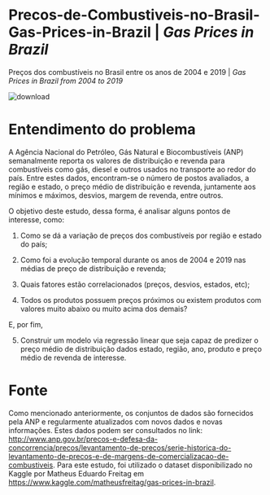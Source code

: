 # Precos-de-Combustiveis-no-Brasil-Gas-Prices-in-Brazil | *Gas Prices in Brazil*

Preços dos combustíveis no Brasil entre os anos de 2004 e 2019 | *Gas Prices in Brazil from 2004 to 2019*

![download](https://user-images.githubusercontent.com/72801602/112895566-ae22e400-90b3-11eb-8196-4b53ff2b61cd.png)

# Entendimento do problema

A Agência Nacional do Petróleo, Gás Natural e Biocombustíveis (ANP) semanalmente reporta os valores de distribuição e revenda para combustíveis como gás, diesel e outros usados no transporte ao redor do país. Entre estes dados, encontram-se o número de postos avaliados, a região e estado, o preço médio de distribuição e revenda, juntamente aos mínimos e máximos, desvios, margem de revenda, entre outros.

O objetivo deste estudo, dessa forma, é analisar alguns pontos de interesse, como:

1. Como se dá a variação de preços dos combustíveis por região e estado do país;

2. Como foi a evolução temporal durante os anos de 2004 e 2019 nas médias de preço de distribuição e revenda;

3. Quais fatores estão correlacionados (preços, desvios, estados, etc);

4. Todos os produtos possuem preços próximos ou existem produtos com valores muito abaixo ou muito acima dos demais?

E, por fim, 

5. Construir um modelo via regressão linear que seja capaz de predizer o preço médio de distribuição dados estado, região, ano, produto e preço médio de revenda de interesse.

# Fonte

Como mencionado anteriormente, os conjuntos de dados são fornecidos pela ANP e regularmente atualizados com novos dados e novas informações. Estes dados podem ser consultados no link: http://www.anp.gov.br/precos-e-defesa-da-concorrencia/precos/levantamento-de-precos/serie-historica-do-levantamento-de-precos-e-de-margens-de-comercializacao-de-combustiveis. Para este estudo, foi utilizado o dataset disponibilizado no Kaggle por Matheus Eduardo Freitag em https://www.kaggle.com/matheusfreitag/gas-prices-in-brazil.
